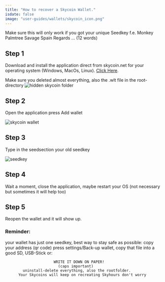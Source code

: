 ```yaml
---
title: "How to recover a Skycoin Wallet."
isdate: false
image: "user-guides/wallets/skycoin_icon.png"
---
```



Make sure this will only work if you got your unique Seedkey f.e.
Monkey Palmtree Savage Spain Regards ... (12 words)

## Step 1
Download and install the application direct from skycoin.net for your
operating system (Windows, MacOs, Linux). [Click Here](https://www.skycoin.net/downloads/).

Make sure you deleted almost everything, also the .wlt file in the root-directory
![hidden skycoin folder](/user-guides/wallets/hidden_dir.jpg)

## Step 2
Open the application press Add wallet

![skycoin wallet](/user-guides/wallets/wallet.jpg)

## Step 3
Type in the seedsection your old seedkey

![seedkey](/user-guides/wallets/seedkey.png)

## Step 4
Wait a moment, close the application, maybe restart your OS (not
necessary but sometimes it will help too)

## Step 5
Reopen the wallet and it will show up.

### Reminder:
your wallet has just one seedkey, best way to stay safe as possible: copy your address (qr code) press settings/Back-up wallet, copy that file into a good SD, USB-Stick or:

                          WRITE IT DOWN ON PAPER!
                            (caps important)
            uninstall-delete everything, also the rootfolder.
          Your Skycoins will keep on recreating Skyhours don't worry
